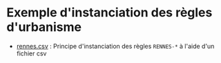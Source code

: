 # Exemple d'instanciation des règles d'urbanisme

* [rennes.csv](rennes.csv) : Principe d'instanciation des règles `RENNES-*` à l'aide d'un fichier csv

